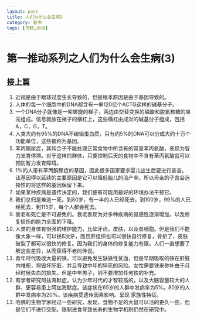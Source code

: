 ```yaml
---
layout: post
title: 人们为什么会生病3
category: 看书
tags: [书籍,阅读]
---
```




# 第一推动系列之人们为什么会生病(3)

## 接上篇

1. 近视是由于眼球过度生长导致的，但是根本原因是由于基因导致的。
2. 人体的每一个细胞中的DNA都含有一串120亿个ACTG这样的碱基分子。
3. 一个DNA分子就像是一架螺旋的梯子，两边由交替变换的磷酸和脱氧核糖的单元组成。信息就放在梯子的横杠上，这些横杠由成对的碱基分子组成，包括A，C，G，T。
4. 人类大约有95%的DNA不编辑蛋白质，只有约5%的DNA可以分成大约十万个功能单位，这些被称为基因。
5. 苯丙酮尿症，其纯合子不能处理正常食物中所含有的常量苯丙氨酸，表现为智力发育停滞。对于这样的群体，只要控制后天的食物中不含有苯丙氨酸就可以预防智力发育障碍。
6. 1%的人带有苯丙酮尿症的基因，因此很多国家要求婴儿出生后要进行普查。该基因得以延续的主要原因是它可以降低胎儿的流产率。所以母亲的子宫会选择性的将这样的基因保留下来。
7. 如果某种疾病是遗传决定的，我们便有可能用最好的环境办法干预它。
8. 我们总归是难逃一死。到80岁，有一半的人已经死去。到100岁，99%的人已经死去，到115岁，每个人都会死去。
9. 衰老和死亡是不可避免的。衰老表现为对多种疾病的易感性逐渐增加，以及修复损伤的能力全面的下降。
10. 人类的身体有很强的维护能力，比如牙齿，皮肤，以及血细胞。但是我们不能像大象一样，可以换6次牙，而且肝组织也可以很快自行修复，骨折了，皮肤破裂了都可以很快的修复。因为我们的身体的修复能力有限。人们一直想要了解这些差异，从而获得不老的传说。
11. 青年时代吸收大量的铁，可以避免发生缺铁性贫血，但是早期吸取的铁在肝脏内堆积，将毁坏肝脏，并且导致中年的猝死的风险。女性需要铁来弥补由于月经时候失血的损失。但是中年男子，则不要增加任何铁的补充。
12. 有学者研究阿兹海默症，认为少年时代的才智较高的，以及大脑容量较大的人群，更容易患上阿兹海默症。该症状在65岁的人群中发病率为5%。80岁的人群中发病率为20%。该疾病受遗传因素影响。呈现 家族性特征。
13. 哈佛的生物学家经过一些研究，发现，食物不足的大鼠可以活的更久一些，但是它们不进行交配。限制进食导致长寿的生物学机制仍然在研究中。
